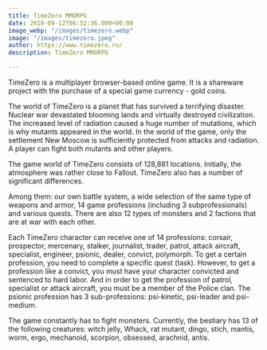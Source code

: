 ```yaml
---
title: TimeZero MMORPG
date: 2018-09-12T06:52:36.000+00:00
image_webp: "/images/timezero.webp"
image: "/images/timezero.jpeg"
author: https://www.timezero.ru/
description: TimeZero MMORPG

---
```

TimeZero is a multiplayer browser-based online game. It is a shareware project with the purchase of a special game currency - gold coins.

The world of TimeZero is a planet that has survived a terrifying disaster. Nuclear war devastated blooming lands and virtually destroyed civilization. The increased level of radiation caused a huge number of mutations, which is why mutants appeared in the world. In the world of the game, only the settlement New Moscow is sufficiently protected from attacks and radiation. A player can fight both mutants and other players.

The game world of TimeZero consists of 128,881 locations. Initially, the atmosphere was rather close to Fallout. TimeZero also has a number of significant differences.

Among them: our own battle system, a wide selection of the same type of weapons and armor, 14 game professions (including 3 subprofessionals) and various quests. There are also 12 types of monsters and 2 factions that are at war with each other.

Each TimeZero character can receive one of 14 professions: corsair, prospector, mercenary, stalker, journalist, trader, patrol, attack aircraft, specialist, engineer, psionic, dealer, convict, polymorph. To get a certain profession, you need to complete a specific quest (task). However, to get a profession like a convict, you must have your character convicted and sentenced to hard labor. And in order to get the profession of patrol, specialist or attack aircraft, you must be a member of the Police clan. The psionic profession has 3 sub-professions: psi-kinetic, psi-leader and psi-medium.

The game constantly has to fight monsters. Currently, the bestiary has 13 of the following creatures: witch jelly, Whack, rat mutant, dingo, stich, mantis, worm, ergo, mechanoid, scorpion, obsessed, arachnid, antis.